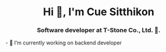 <h1 align="center">Hi 👋, I'm Cue Sitthikon</h1>
<h3 align="center">Software developer at T-Stone Co., Ltd. 🌟.</h3>
- 🔭 I’m currently working on backend developer

<!--
**sitthikon77/sitthikon77** is a ✨ _special_ ✨ repository because its `README.md` (this file) appears on your GitHub profile.

Here are some ideas to get you started:

- 🔭 I’m currently working on ...
- 🌱 I’m currently learning ...
- 👯 I’m looking to collaborate on ...
- 🤔 I’m looking for help with ...
- 💬 Ask me about ...
- 📫 How to reach me: ...
- 😄 Pronouns: ...
- ⚡ Fun fact: ...
-->
